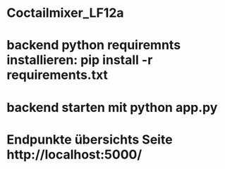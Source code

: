 # Coctailmixer_LF12a

# backend python requiremnts installieren: pip install -r requirements.txt

# backend starten mit python app.py

# Endpunkte übersichts Seite http://localhost:5000/

<!--"endpoints": {
    "alcoholic": "/api/cocktails/alcoholic",
    "bottles": "/api/bottles",
    "cocktails": "/api/cocktails",
    "non_alcoholic": "/api/cocktails/non-alcoholic",
    "order": "/api/order",
    "status": "/api/status",
    "test_pump": "/api/test-pump/<pump_id>"
 },-->
